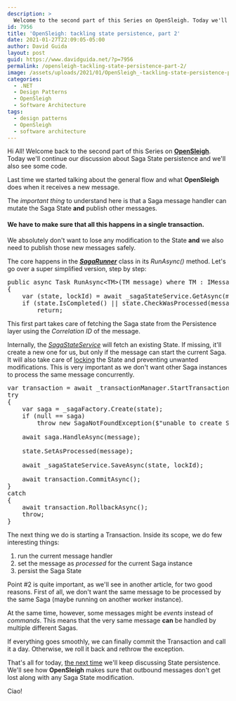 ```yaml
---
description: >
  Welcome to the second part of this Series on OpenSleigh. Today we'll continue our discussion about Saga State persistence.
id: 7956
title: 'OpenSleigh: tackling state persistence, part 2'
date: 2021-01-27T22:09:05-05:00
author: David Guida
layout: post
guid: https://www.davidguida.net/?p=7956
permalink: /opensleigh-tackling-state-persistence-part-2/
image: /assets/uploads/2021/01/OpenSleigh_-tackling-state-persistence-part-2.jpg
categories:
  - .NET
  - Design Patterns
  - OpenSleigh
  - Software Architecture
tags:
  - design patterns
  - OpenSleigh
  - software architecture
---
```

Hi All! Welcome back to the second part of this Series on **<a href="https://github.com/mizrael/OpenSleigh" target="_blank" rel="noreferrer noopener">OpenSleigh</a>**. Today we'll continue our discussion about Saga State persistence and we'll also see some code.

Last time we started talking about the general flow and what **OpenSleigh** does when it receives a new message.

The _important thing_ to understand here is that a Saga message handler can mutate the Saga State **and** publish other messages.

#### We have to make sure that all this happens in a single transaction. 

We absolutely don't want to lose any modification to the State **and** we also need to publish those new messages safely.

The core happens in the _**<a href="https://github.com/mizrael/OpenSleigh/blob/develop/src/OpenSleigh.Core/SagaRunner.cs" target="_blank" rel="noreferrer noopener">SagaRunner</a>**_ class in its _RunAsync()_ method. Let's go over a super simplified version, step by step:

<pre class="EnlighterJSRAW" data-enlighter-language="csharp" data-enlighter-theme="" data-enlighter-highlight="" data-enlighter-linenumbers="" data-enlighter-lineoffset="" data-enlighter-title="" data-enlighter-group="">public async Task RunAsync&lt;TM>(TM message) where TM : IMessage 
{
    var (state, lockId) = await _sagaStateService.GetAsync(message);
    if (state.IsCompleted() || state.CheckWasProcessed(message))
        return;
</pre>

This first part takes care of fetching the Saga state from the Persistence layer using the _Correlation ID_ of the message. 

Internally, the _[SagaStateService](https://github.com/mizrael/OpenSleigh/blob/develop/src/OpenSleigh.Core/SagaStateService.cs)_ will fetch an existing State. If missing, it'll create a new one for us, but only if the message can start the current Saga. It will also take care of [locking](https://www.davidguida.net/how-to-do-document-level-locking-on-mongodb-and-net-core-part-2/) the State and preventing unwanted modifications. This is very important as we don't want other Saga instances to process the same message concurrently.

<pre class="EnlighterJSRAW" data-enlighter-language="csharp" data-enlighter-theme="" data-enlighter-highlight="" data-enlighter-linenumbers="" data-enlighter-lineoffset="" data-enlighter-title="" data-enlighter-group="">var transaction = await _transactionManager.StartTransactionAsync();
try
{
    var saga = _sagaFactory.Create(state);
    if (null == saga)
        throw new SagaNotFoundException($"unable to create Saga");

    await saga.HandleAsync(message);

    state.SetAsProcessed(message);

    await _sagaStateService.SaveAsync(state, lockId);

    await transaction.CommitAsync();
}
catch
{
    await transaction.RollbackAsync();
    throw;
}</pre>

The next thing we do is starting a Transaction. Inside its scope, we do few interesting things:

  1. run the current message handler
  2. set the message as _processed_ for the current Saga instance
  3. persist the Saga State

Point #2 is quite important, as we'll see in another article, for two good reasons. First of all, we don't want the same message to be processed by the same Saga (maybe running on another worker instance). 

At the same time, however, some messages might be _events_ instead of _commands_. This means that the very same message **can** be handled by multiple different Sagas.

If everything goes smoothly, we can finally commit the Transaction and call it a day. Otherwise, we roll it back and rethrow the exception.

That's all for today, <a href="https://www.davidguida.net/opensleigh-state-persistence-outbox-pattern/" target="_blank" rel="noreferrer noopener">the next time</a> we'll keep discussing State persistence. We'll see how **OpenSleigh** makes sure that outbound messages don't get lost along with any Saga State modification.

Ciao!

<div class="post-details-footer-widgets">
</div>